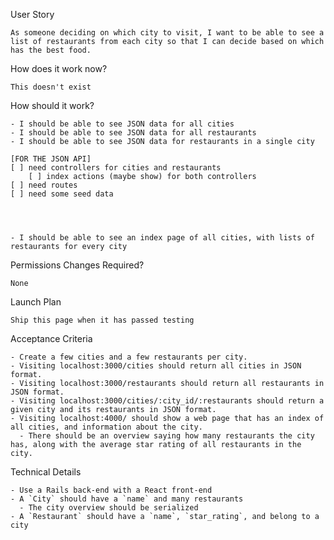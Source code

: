 User Story

    As someone deciding on which city to visit, I want to be able to see a list of restaurants from each city so that I can decide based on which has the best food.

How does it work now?

    This doesn't exist


How should it work?

    - I should be able to see JSON data for all cities
    - I should be able to see JSON data for all restaurants
    - I should be able to see JSON data for restaurants in a single city

    [FOR THE JSON API]
    [ ] need controllers for cities and restaurants
        [ ] index actions (maybe show) for both controllers
    [ ] need routes
    [ ] need some seed data




    - I should be able to see an index page of all cities, with lists of restaurants for every city


Permissions Changes Required?

    None


Launch Plan

    Ship this page when it has passed testing


Acceptance Criteria

    - Create a few cities and a few restaurants per city.
    - Visiting localhost:3000/cities should return all cities in JSON format.
    - Visiting localhost:3000/restaurants should return all restaurants in JSON format.
    - Visiting localhost:3000/cities/:city_id/:restaurants should return a given city and its restaurants in JSON format.
    - Visiting localhost:4000/ should show a web page that has an index of all cities, and information about the city.
      - There should be an overview saying how many restaurants the city has, along with the average star rating of all restaurants in the city.


Technical Details

    - Use a Rails back-end with a React front-end
    - A `City` should have a `name` and many restaurants
      - The city overview should be serialized
    - A `Restaurant` should have a `name`, `star_rating`, and belong to a city
